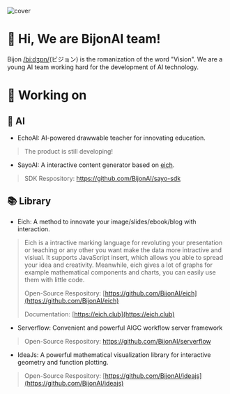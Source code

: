 ![cover](https://github.com/user-attachments/assets/6a727731-4a76-49b6-bd67-139206865ae9)

# 👋 Hi, We are BijonAI team!

Bijon [/biːdʒɒn/](https://github.com/user-attachments/assets/fc688c0f-8b8d-4087-b2e2-5824539fdbe1)(ビジョン) is the romanization of the word "Vision". We are a young AI team working hard for the development of AI technology.

# 📃 Working on

## 🤖 AI

- EchoAI: AI-powered drawwable teacher for innovating education.
> The product is still developing!

- SayoAI: A interactive content generator based on [eich](https://github.com/BijonAI/eich).
> SDK Respository: https://github.com/BijonAI/sayo-sdk

## 📚 Library

- Eich: A method to innovate your image/slides/ebook/blog with interaction.
> Eich is a intractive marking language for revoluting your presentation or teaching or any other you want make the data more intractive and visiual. It supports JavaScript insert, which allows you able to spread your idea and creativity. Meanwhile, eich gives a lot of graphs for example mathematical components and charts, you can easily use them with little code.
> 
> Open-Source Respository: [https://github.com/BijonAI/eich](https://github.com/BijonAI/eich)
> 
> Documentation: [https://eich.club](https://eich.club)

- Serverflow: Convenient and powerful AIGC workflow server framework
>
> Open-Source Respository: https://github.com/BijonAI/serverflow

- IdeaJs: A powerful mathematical visualization library for interactive geometry and function plotting.
> Open-Source Respository: [https://github.com/BijonAI/ideajs](https://github.com/BijonAI/ideajs)
